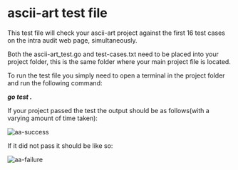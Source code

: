 <h1>ascii-art test file</h1>

This test file will check your ascii-art project against the first 16 test cases on the intra audit web page, simultaneously.

Both the ascii-art_test.go and test-cases.txt need to be placed into your project folder, this is the same folder where your main project file is located.

To run the test file you simply need to open a terminal in the project folder and run the following command:<br/>

***go test .***

If your project passed the test the output should be as follows(with a varying amount of time taken):

![aa-success](https://user-images.githubusercontent.com/81628708/138320421-76a1d6a1-71e1-46e5-8552-2cf88097f36e.png)

If it did not pass it should be like so:

![aa-failure](https://user-images.githubusercontent.com/81628708/138320476-369fa819-e89a-40a6-97ed-2043b5002ce3.png)
